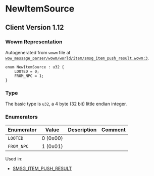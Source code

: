 # NewItemSource

## Client Version 1.12

### Wowm Representation

Autogenerated from `wowm` file at [`wow_message_parser/wowm/world/item/smsg_item_push_result.wowm:3`](https://github.com/gtker/wow_messages/tree/main/wow_message_parser/wowm/world/item/smsg_item_push_result.wowm#L3).

```rust,ignore
enum NewItemSource : u32 {
    LOOTED = 0;
    FROM_NPC = 1;
}
```
### Type
The basic type is `u32`, a 4 byte (32 bit) little endian integer.
### Enumerators
| Enumerator | Value  | Description | Comment |
| --------- | -------- | ----------- | ------- |
| `LOOTED` | 0 (0x00) |  |  |
| `FROM_NPC` | 1 (0x01) |  |  |

Used in:
* [SMSG_ITEM_PUSH_RESULT](smsg_item_push_result.md)

